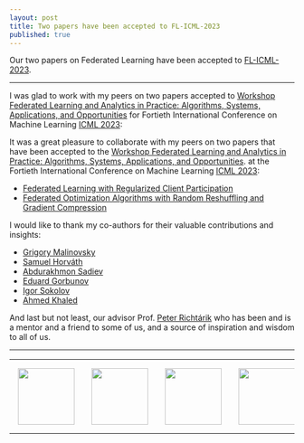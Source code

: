 ```yaml
---
layout: post
title: Two papers have been accepted to FL-ICML-2023
published: true
---
```


Our two papers on Federated Learning have been accepted to [FL-ICML-2023](https://fl-icml2023.github.io/). 

---

I was glad to work with my peers on two papers accepted to [Workshop Federated Learning and Analytics in Practice: Algorithms, Systems, Applications, and Opportunities](https://fl-icml2023.github.io/)
for Fortieth International Conference on Machine Learning [ICML 2023](https://icml.cc/Conferences/2023):

It was a great pleasure to collaborate with my peers on two papers that have been accepted to the [Workshop Federated Learning and Analytics in Practice: Algorithms, Systems, Applications, and Opportunities](https://fl-icml2023.github.io/).
at the Fortieth International Conference on Machine Learning [ICML 2023](https://icml.cc/Conferences/2023):

* [Federated Learning with Regularized Client Participation](https://arxiv.org/abs/2302.03662)
* [Federated Optimization Algorithms with Random Reshuffling and Gradient Compression](https://arxiv.org/abs/2206.07021)

I would like to thank my co-authors for their valuable contributions and insights:
* [Grigory Malinovsky](https://grigory-malinovsky.github.io/)
* [Samuel Horváth](https://sites.google.com/view/samuelhorvath) 
* [Abdurakhmon Sadiev](https://scholar.google.com/citations?user=g0CzD50AAAAJ&hl=ru)
* [Eduard Gorbunov](https://eduardgorbunov.github.io/)
* [Igor Sokolov](https://scholar.google.com/citations?user=OBbPecwAAAAJ&hl=en)
* [Ahmed Khaled](https://www.akhaled.org/)

And last but not least, our advisor Prof. [Peter Richtárik](https://richtarik.org/) who has been and is a mentor and a friend to some of us, and a source of inspiration and wisdom to all of us.

---

<table style="text-align:center;">
<tr>
<td style="padding:15px;text-align:center;vertical-align:middle;width:25%"> <img height="100px" src="https://burlachenkok.github.io/materials/KAUST-logo.png"/> </td> 
<td style="padding:15px;text-align:center;vertical-align:middle;width:25%"> <img height="100px" src="https://burlachenkok.github.io/materials/SDAIA-Logo-2.png"/> </td> 
<td style="padding:15px;text-align:center;vertical-align:middle;width:25%"> <img height="100px" src="https://burlachenkok.github.io/materials/MBZUAI_Logo.png"/> </td> 
<td style="padding:15px;text-align:center;vertical-align:middle;width:25%"> <img height="100px" src="https://burlachenkok.github.io/materials/princeton-university-logo.png"/> </td> 
</tr>
</table>
